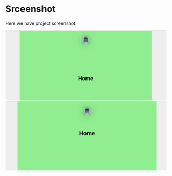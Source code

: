 # Srceenshot

Here we have project screenshot:

![screenshot](images/screenshot/Navbar.png)
![screenshot](images/screenshot/Navbar02.png)
